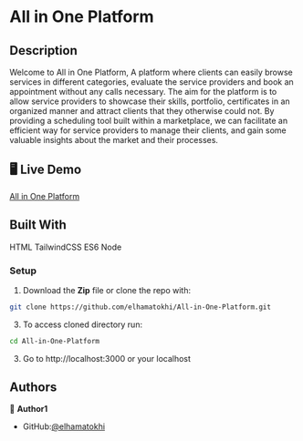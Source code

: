 # All in One Platform

## Description

Welcome to All in One Platform, A platform where clients can easily browse services in different categories, evaluate the service providers and book an appointment without any calls necessary. The aim for the platform is to allow service providers to showcase their skills, portfolio, certificates in an organized manner and attract clients that they otherwise could not. By providing a scheduling tool built within a marketplace, we can facilitate an efficient way for service providers to manage their clients, and gain some valuable insights about the market and their processes.

## 🖥️ Live Demo

[All in One Platform]()

## Built With

HTML
TailwindCSS
ES6
Node

### Setup

1. Download the **Zip** file or clone the repo with:

```bash
git clone https://github.com/elhamatokhi/All-in-One-Platform.git
```

3. To access cloned directory run:

```bash
cd All-in-One-Platform
```

3. Go to http://localhost:3000 or your localhost

## Authors

👤 **Author1**

- GitHub:[@elhamatokhi](https://github.com/elhamatokhi)
